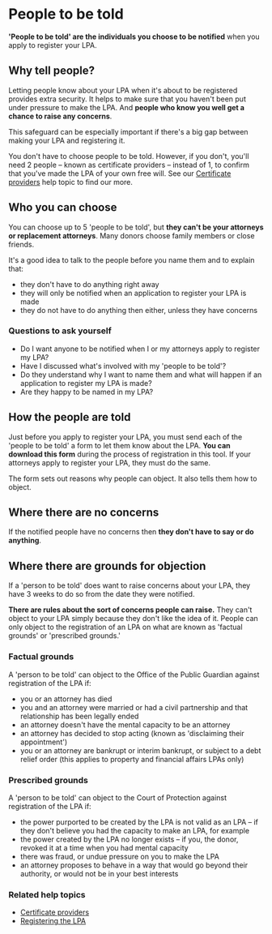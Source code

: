 # People to be told

**'People to be told' are the individuals you choose to be notified** when you apply to register your LPA.

## Why tell people?

Letting people know about your LPA when it's about to be registered provides extra security. It helps to make sure that you haven't been put under pressure to make the LPA. And **people who know you well get a chance to raise any concerns**.

This safeguard can be especially important if there's a big gap between making your LPA and registering it.

You don't have to choose people to be told. However, if you don't, you'll need 2 people – known as certificate providers – instead of 1, to confirm that you've made the LPA of your own free will. See our [Certificate providers](#/help/certificate-providers) help topic to find our more.

## Who you can choose

You can choose up to 5 'people to be told', but **they can't be your attorneys or replacement attorneys**. Many donors choose family members or close friends.

It's a good idea to talk to the people before you name them and to explain that:

* they don't have to do anything right away
* they will only be notified when an application to register your LPA is made
* they do not have to do anything then either, unless they have concerns

### Questions to ask yourself

* Do I want anyone to be notified when I or my attorneys apply to register my LPA?
* Have I discussed what's involved with my 'people to be told'?
* Do they understand why I want to name them and what will happen if an application to register my LPA is made?
* Are they happy to be named in my LPA?

## How the people are told

Just before you apply to register your LPA, you must send each of the 'people to be told' a form to let them know about the LPA. **You can download this form** during the process of registration in this tool. If your attorneys apply to register your LPA, they must do the same.

The form sets out reasons why people can object. It also tells them how to object.

## Where there are no concerns

If the notified people have no concerns then **they don't have to say or do anything**.

## Where there are grounds for objection

If a 'person to be told' does want to raise concerns about your LPA, they have 3 weeks to do so from the date they were notified.

**There are rules about the sort of concerns people can raise.** They can't object to your LPA simply because they don't like the idea of it. People can only object to the registration of an LPA on what are known as 'factual grounds' or 'prescribed grounds.'

### Factual grounds

A 'person to be told' can object to the Office of the Public Guardian against registration of the LPA if:

* you or an attorney has died
* you and an attorney were married or had a civil partnership and that relationship has been legally ended
* an attorney doesn't have the mental capacity to be an attorney
* an attorney has decided to stop acting (known as 'disclaiming their appointment')
* you or an attorney are bankrupt or interim bankrupt, or subject to a debt relief order (this applies to property and financial affairs LPAs only)


### Prescribed grounds

A 'person to be told' can object to the Court of Protection against registration of the LPA if:

* the power purported to be created by the LPA is not valid as an LPA – if they don't believe you had the capacity to make an LPA, for example
* the power created by the LPA no longer exists – if you, the donor, revoked it at a time when you had mental capacity
* there was fraud, or undue pressure on you to make the LPA
* an attorney proposes to behave in a way that would go beyond their authority, or would not be in your best interests

### Related help topics
* [Certificate providers](#/help/certificate-providers)
* [Registering the LPA](#/help/registering-the-lpa)

